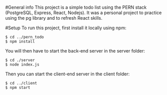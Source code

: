 #General info
This project is a simple todo list using the PERN stack (PostgreSQL, Express, React, Nodejs). It was a personal project to practice using the pg library and to refresh React skills.

#Setup
To run this project, first install it locally using npm:

```
$ cd ../pern_todo
$ npm install
```
You will then have to start the back-end server in the server folder:

```
$ cd ./server
$ node index.js
```

Then you can start the client-end server in the client folder:

```
$ cd ../client
$ npm start
```
